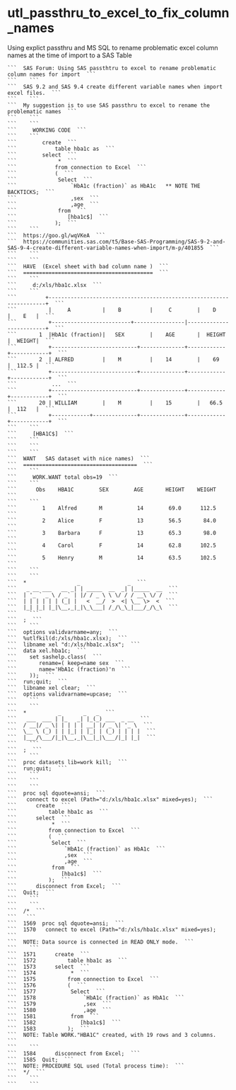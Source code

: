 # utl_passthru_to_excel_to_fix_column_names
Using explict passthru and MS SQL to rename problematic excel column names at the time of import to a SAS Table

    ```  SAS Forum: Using SAS passthtru to excel to rename problematic column names for import  ```
    ```    ```
    ```  SAS 9.2 and SAS 9.4 create different variable names when import excel files.  ```
    ```    ```
    ```  My suggestion is to use SAS passthru to excel to rename the problematic names  ```
    ```    ```
    ```    ```
    ```     WORKING CODE  ```
    ```    ```
    ```        create  ```
    ```            table hba1c as  ```
    ```        select  ```
    ```             *  ```
    ```            from connection to Excel  ```
    ```            (  ```
    ```             Select  ```
    ```                 `HbA1c (fraction)` as HbA1c   ** NOTE THE BACKTICKS;  ```
    ```                 ,sex  ```
    ```                 ,age  ```
    ```             from  ```
    ```                [hba1c$]  ```
    ```            );  ```
    ```    ```
    ```  https://goo.gl/wqVKeA  ```
    ```  https://communities.sas.com/t5/Base-SAS-Programming/SAS-9-2-and-SAS-9-4-create-different-variable-names-when-import/m-p/401855  ```
    ```    ```
    ```    ```
    ```  HAVE  (Excel sheet with bad column name )  ```
    ```  =========================================  ```
    ```    ```
    ```     d:/xls/hba1c.xlsx  ```
    ```    ```
    ```         +---------------------------------------------------------------------+  ```
    ```          |     A          |    B         |     C        |    D       |    E   |  ```
    ```          +-------------------------+----------------|-------------------------+  ```
    ```       1  |HbA1c (fraction)|   SEX        |    AGE       |  HEIGHT    |  WEIGHT|  ```
    ```          +---------------------------+--------------+------------+------------+  ```
    ```       2  | ALFRED         |    M         |    14        |    69      |  112.5 |  ```
    ```          +---------------------------+--------------+------------+------------+  ```
    ```           ...  ```
    ```          +---------------------------+--------------+------------+------------+  ```
    ```       20 | WILLIAM        |    M         |    15        |   66.5     |  112   |  ```
    ```          +------------+--------------+--------------+------------+------------+  ```
    ```    ```
    ```     [HBA1C$]  ```
    ```    ```
    ```    ```
    ```    ```
    ```  WANT   SAS dataset with nice names)  ```
    ```  ====================================  ```
    ```    ```
    ```     WORK.WANT total obs=19  ```
    ```    ```
    ```      Obs    HBA1C        SEX        AGE       HEIGHT    WEIGHT  ```
    ```    ```
    ```        1    Alfred       M           14        69.0      112.5  ```
    ```        2    Alice        F           13        56.5       84.0  ```
    ```        3    Barbara      F           13        65.3       98.0  ```
    ```        4    Carol        F           14        62.8      102.5  ```
    ```        5    Henry        M           14        63.5      102.5  ```
    ```    ```
    ```    ```
    ```  *                _               _  ```
    ```   _ __ ___   __ _| | _____  __  _| |_____  __  ```
    ```  | '_ ` _ \ / _` | |/ / _ \ \ \/ / / __\ \/ /  ```
    ```  | | | | | | (_| |   <  __/  >  <| \__ \>  <  ```
    ```  |_| |_| |_|\__,_|_|\_\___| /_/\_\_|___/_/\_\  ```
    ```    ```
    ```  ;  ```
    ```    ```
    ```  options validvarname=any;  ```
    ```  %utlfkil(d:/xls/hba1c.xlsx);  ```
    ```  libname xel "d:/xls/hba1c.xlsx";  ```
    ```  data xel.hba1c;  ```
    ```    set sashelp.class(  ```
    ```       rename=( keep=name sex  ```
    ```       name='HbA1c (fraction)'n  ```
    ```    ));  ```
    ```  run;quit;  ```
    ```  libname xel clear;  ```
    ```  options validvarname=upcase;  ```
    ```    ```
    ```    ```
    ```  *          _       _   _  ```
    ```   ___  ___ | |_   _| |_(_) ___  _ __  ```
    ```  / __|/ _ \| | | | | __| |/ _ \| '_ \  ```
    ```  \__ \ (_) | | |_| | |_| | (_) | | | |  ```
    ```  |___/\___/|_|\__,_|\__|_|\___/|_| |_|  ```
    ```    ```
    ```  ;  ```
    ```    ```
    ```  proc datasets lib=work kill;  ```
    ```  run;quit;  ```
    ```    ```
    ```    ```
    ```    ```
    ```  proc sql dquote=ansi;  ```
    ```   connect to excel (Path="d:/xls/hba1c.xlsx" mixed=yes);  ```
    ```      create  ```
    ```          table hba1c as  ```
    ```      select  ```
    ```           *  ```
    ```          from connection to Excel  ```
    ```          (  ```
    ```           Select  ```
    ```               `HbA1c (fraction)` as HbA1c  ```
    ```               ,sex  ```
    ```               ,age  ```
    ```           from  ```
    ```              [hba1c$]  ```
    ```          );  ```
    ```      disconnect from Excel;  ```
    ```  Quit;  ```
    ```    ```
    ```    ```
    ```  /*  ```
    ```   ```
    ```  1569  proc sql dquote=ansi;  ```
    ```  1570   connect to excel (Path="d:/xls/hba1c.xlsx" mixed=yes);  ```
    ```  NOTE: Data source is connected in READ ONLY mode.  ```
    ```    ```
    ```  1571      create  ```
    ```  1572          table hba1c as  ```
    ```  1573      select  ```
    ```  1574           *  ```
    ```  1575          from connection to Excel  ```
    ```  1576          (  ```
    ```  1577           Select  ```
    ```  1578               `HbA1c (fraction)` as HbA1c  ```
    ```  1579               ,sex  ```
    ```  1580               ,age  ```
    ```  1581           from  ```
    ```  1582              [hba1c$]  ```
    ```  1583          );  ```
    ```  NOTE: Table WORK."HBA1C" created, with 19 rows and 3 columns.  ```
    ```    ```
    ```  1584      disconnect from Excel;  ```
    ```  1585  Quit;  ```
    ```  NOTE: PROCEDURE SQL used (Total process time):  ```
    ```  */  ```
    ```    ```
    ```    ```
